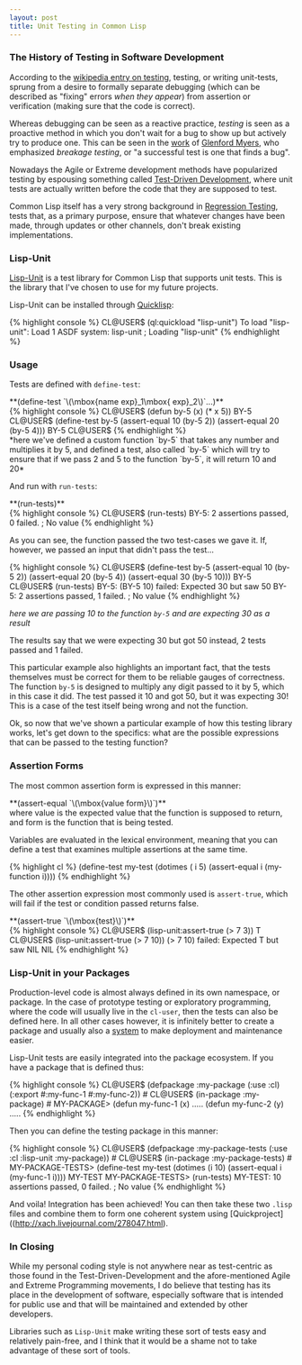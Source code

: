 ```yaml
---
layout: post
title: Unit Testing in Common Lisp
---
```

### The History of Testing in Software Development
According to the [wikipedia entry on testing](http://en.wikipedia.org/wiki/Software_testing#History), testing, or writing unit-tests, sprung from a desire to formally separate debugging (which can be described as "fixing" errors *when they appear*) from assertion or verification (making sure that the code is correct). 

Whereas debugging can be seen as a reactive practice, *testing* is seen as a proactive method in which you don't wait for a bug to show up but actively try to produce one. This can be seen in the [work](http://www.amazon.com/The-Software-Testing-Glenford-Myers/dp/0471043281) of [Glenford Myers](http://en.wikipedia.org/wiki/Glenford_Myers), who emphasized *breakage testing*, or "a successful test is one that finds a bug".

Nowadays the Agile or Extreme development methods have popularized testing by espousing something called [Test-Driven Development](http://en.wikipedia.org/wiki/Test-driven_development), where unit tests are actually written before the code that they are supposed to test.

Common Lisp itself has a very strong background in [Regression Testing](http://en.wikipedia.org/wiki/Regression_testing), tests that, as a primary purpose, ensure that whatever changes have been made, through updates or other channels, don't break existing implementations.

### Lisp-Unit
[Lisp-Unit](http://www.cs.northwestern.edu/academics/courses/325/readings/lisp-unit.html) is a test library for Common Lisp that supports unit tests. This is the library that I've chosen to use for my future projects.

Lisp-Unit can be installed through [Quicklisp](http://www.quicklisp.org/):

<section class="shell">
{% highlight console %}
CL@USER$ (ql:quickload "lisp-unit")
    To load "lisp-unit":
      Load 1 ASDF system:
        lisp-unit
    ; Loading "lisp-unit"
{% endhighlight %}
</section>

### Usage
Tests are defined with `define-test`:

<section class="code">
**(define-test `\(\mbox{name exp}_1\mbox{ exp}_2\)`...)**
</section>

<section class="shell">
{% highlight console %}
CL@USER$ (defun by-5 (x)
           (* x 5))
BY-5
CL@USER$ (define-test by-5
           (assert-equal 10 (by-5 2))
           (assert-equal 20 (by-5 4)))
BY-5
CL@USER$ 
{% endhighlight %}
</section>
*here we've defined a custom function `by-5` that takes any number and multiplies it by 5, and defined a test, also called `by-5` which will try to ensure that if we pass 2 and 5 to the function `by-5`, it will return 10 and 20*

And run with `run-tests`:
<section class="code">
**(run-tests)**
</section>

<section class="shell">
{% highlight console %}
CL@USER$ (run-tests)
BY-5: 2 assertions passed, 0 failed.
; No value
{% endhighlight %}
</section>

As you can see, the function passed the two test-cases we gave it. If, however, we passed an input that didn't pass the test...

<section class="shell">
{% highlight console %}
CL@USER$ (define-test by-5
           (assert-equal 10 (by-5 2))
           (assert-equal 20 (by-5 4))
           (assert-equal 30 (by-5 10)))
BY-5
CL@USER$ (run-tests)
BY-5: (BY-5 10) failed: 
Expected 30 but saw 50
BY-5: 2 assertions passed, 1 failed.
; No value
{% endhighlight %}
</section>

*here we are passing 10 to the function `by-5` and are expecting 30 as a result*

The results say that we were expecting 30 but got 50 instead, 2 tests passed and 1 failed.

This particular example also highlights an important fact, that the tests themselves must be correct for them to be reliable gauges of correctness. The function `by-5` is designed to multiply any digit passed to it by 5, which in this case it did. The test passed it 10 and got 50, but it was expecting 30! This is a case of the test itself being wrong and not the function.

Ok, so now that we've shown a particular example of how this testing library works, let's get down to the specifics: what are the possible expressions that can be passed to the testing function?

### Assertion Forms
The most common assertion form is expressed in this manner:
<section class="code">
**(assert-equal `\(\mbox{value form}\)`)**
</section>
where value is the expected value that the function is supposed to return, and form is the function that is being tested.

Variables are evaluated in the lexical environment, meaning that you can define a test that examines multiple assertions at the same time.

<section class="code">
{% highlight cl %}
    (define-test my-test
      (dotimes ( i 5)
        (assert-equal i (my-function i))))
{% endhighlight %}
</section>

The other assertion expression most commonly used is `assert-true`, which will fail if the test or condition passed returns false.

<section class="code">
**(assert-true `\(\mbox{test}\)`)**
</section>

<section class="shell">
{% highlight console %}
CL@USER$ (lisp-unit:assert-true (> 7 3))
T
CL@USER$ (lisp-unit:assert-true (> 7 10))
(> 7 10) failed: 
Expected T but saw NIL
NIL
{% endhighlight %}
</section>

### Lisp-Unit in your Packages
Production-level code is almost always defined in its own namespace, or package. In the case of prototype testing or exploratory programming, where the code will usually live in the `cl-user`, then the tests can also be defined here. In all other cases however, it is infinitely better to create a package and usually also a [system](http://mozartreina.com/setting-up-lisp-systems.html) to make deployment and maintenance easier.

Lisp-Unit tests are easily integrated into the package ecosystem. If you have a package that is defined thus:

<section class="shell">
{% highlight console %}
CL@USER$ (defpackage :my-package
           (:use :cl)
           (:export #:my-func-1
                    #:my-func-2))
    #<PACKAGE "MY-PACKAGE">
CL@USER$ (in-package :my-package)
    #<PACKAGE "MY-PACKAGE">
MY-PACKAGE> (defun my-func-1 (x)
              .....
            (defun my-func-2 (y)
              .....
{% endhighlight %}
</section>

Then you can define the testing package in this manner:

<section class="shell">
{% highlight console %}
 CL@USER$ (defpackage :my-package-tests
            (:use :cl :lisp-unit :my-package))
 #<PACKAGE "MY-PACKAGE-TESTS">
 CL@USER$ (in-package :my-package-tests)
 #<PACKAGE "MY-PACKAGE-TESTS">
 MY-PACKAGE-TESTS> (define-test my-test
                     (dotimes (i 10)
                       (assert-equal i (my-func-1 i))))
 MY-TEST
 MY-PACKAGE-TESTS> (run-tests)
 MY-TEST: 10 assertions passed, 0 failed.
 ; No value
{% endhighlight %}
</section>

And voila! Integration has been achieved! You can then take these two `.lisp` files and combine them to form one coherent system using [Quickproject]((http://xach.livejournal.com/278047.html).

### In Closing
While my personal coding style is not anywhere near as test-centric as those found in the Test-Driven-Development and the afore-mentioned Agile and Extreme Programming movements, I do believe that testing has its place in the development of software, especially software that is intended for public use and that will be maintained and extended by other developers.

Libraries such as `Lisp-Unit` make writing these sort of tests easy and relatively pain-free, and I think that it would be a shame not to take advantage of these sort of tools.
